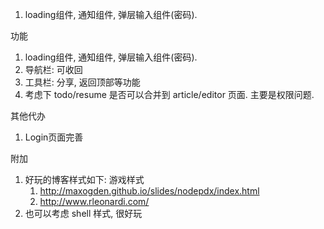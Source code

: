 1. loading组件, 通知组件, 弹层输入组件(密码).

功能
1. loading组件, 通知组件, 弹层输入组件(密码).
2. 导航栏: 可收回
3. 工具栏: 分享, 返回顶部等功能
4. 考虑下 todo/resume 是否可以合并到 article/editor 页面. 主要是权限问题.

其他代办
1. Login页面完善


附加
1. 好玩的博客样式如下: 游戏样式
   1. http://maxogden.github.io/slides/nodepdx/index.html
   2. http://www.rleonardi.com/
2. 也可以考虑 shell 样式, 很好玩